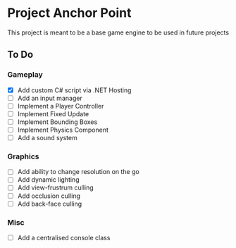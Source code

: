# Project Anchor Point  
This project is meant to be a base game engine to be used in future projects  
  
## To Do  
### Gameplay  
- [x] Add custom C# script via .NET Hosting
- [ ] Add an input manager
- [ ] Implement a Player Controller
- [ ] Implement Fixed Update
- [ ] Implement Bounding Boxes
- [ ] Implement Physics Component
- [ ] Add a sound system

### Graphics  
- [ ] Add ability to change resolution on the go
- [ ] Add dynamic lighting
- [ ] Add view-frustrum culling
- [ ] Add occlusion culling
- [ ] Add back-face culling

### Misc
- [ ] Add a centralised console class
